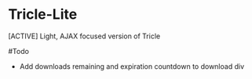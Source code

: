 # Tricle-Lite
[ACTIVE] Light, AJAX focused version of Tricle

#Todo
- Add downloads remaining and expiration countdown to download div
